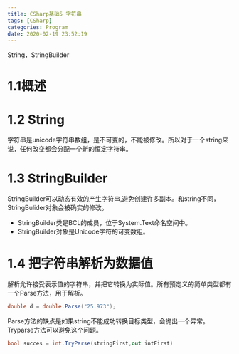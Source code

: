 ```yaml
---
title: CSharp基础5 字符串
tags: [CSharp]
categories: Program
date: 2020-02-19 23:52:19 
---
```


 String，StringBuilder

<!-- more -->

# 1.1概述



# 1.2 String

字符串是unicode字符串数组，是不可变的，不能被修改。所以对于一个string来说，任何改变都会分配一个新的恒定字符串。



# 1.3 StringBuilder

StringBuilder可以动态有效的产生字符串,避免创建许多副本。和string不同，StringBulider对象会被确实的修改。

- StringBuilder类是BCL的成员，位于System.Text命名空间中。
- StringBuilder对象是Unicode字符的可变数组。

# 1.4 把字符串解析为数据值

解析允许接受表示值的字符串，并把它转换为实际值。所有预定义的简单类型都有一个Parse方法，用于解析。

```csharp
double d = double.Parse("25.973");
```

Parse方法的缺点是如果string不能成功转换目标类型，会抛出一个异常。Tryparse方法可以避免这个问题。

```csharp
bool succes = int.TryParse(stringFirst,out intFirst)
```

